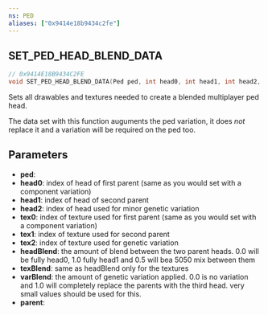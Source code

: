 ```yaml
---
ns: PED
aliases: ["0x9414e18b9434c2fe"]
---
```

## SET_PED_HEAD_BLEND_DATA

```c
// 0x9414E18B9434C2FE
void SET_PED_HEAD_BLEND_DATA(Ped ped, int head0, int head1, int head2, int tex0, int tex1, int tex2, float headBlend, float texBlend, float varBlend, bool parent);
```

Sets all drawables and textures needed to create a blended multiplayer ped head.

The data set with this function auguments the ped variation, it does _not_ replace it and a variation will be required on the ped too.


## Parameters
* **ped**: 
* **head0**: index of head of first parent (same as you would set with a component variation)
* **head1**: index of head of second parent
* **head2**: index of head used for minor genetic variation
* **tex0**: index of texture used for first parent (same as you would set with a component variation)
* **tex1**: index of texture used for second parent
* **tex2**: index of texture used for genetic variation
* **headBlend**: the amount of blend between the two parent heads. 0.0 will be fully head0, 1.0 fully head1 and 0.5 will bea 5050 mix between them
* **texBlend**: same as headBlend only for the textures
* **varBlend**: the amount of genetic variation applied. 0.0 is no variation and 1.0 will completely replace the parents with the third head. very small values should be used for this.
* **parent**: 
